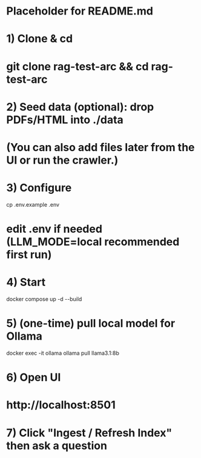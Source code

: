 # Placeholder for README.md
# 1) Clone & cd
# git clone <your-repo-url> rag-test-arc && cd rag-test-arc


# 2) Seed data (optional): drop PDFs/HTML into ./data
# (You can also add files later from the UI or run the crawler.)


# 3) Configure
cp .env.example .env
# edit .env if needed (LLM_MODE=local recommended first run)


# 4) Start
docker compose up -d --build


# 5) (one-time) pull local model for Ollama
docker exec -it ollama ollama pull llama3.1:8b


# 6) Open UI
# http://localhost:8501


# 7) Click "Ingest / Refresh Index" then ask a question